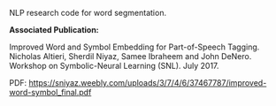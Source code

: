 NLP research code for word segmentation. 

**Associated Publication:**

Improved Word and Symbol Embedding for Part-of-Speech Tagging. Nicholas Altieri, Sherdil Niyaz, Samee Ibraheem and John DeNero. Workshop on Symbolic-Neural Learning (SNL). July 2017.

PDF: https://sniyaz.weebly.com/uploads/3/7/4/6/37467787/improved-word-symbol_final.pdf
